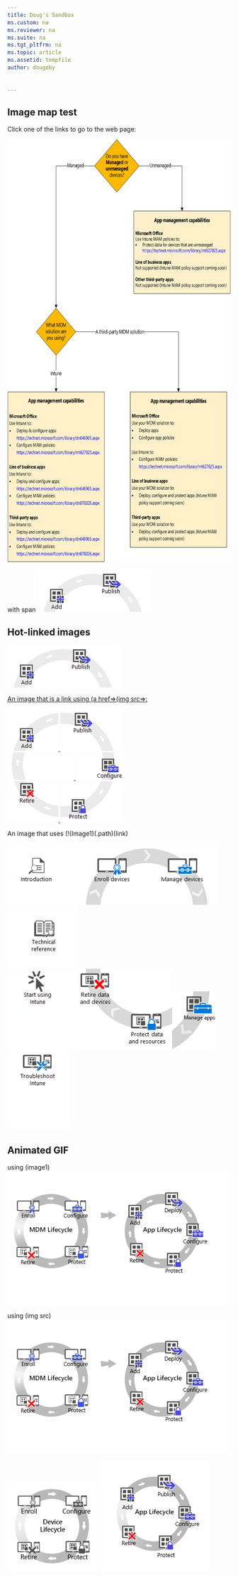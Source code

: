 ```yaml
---
title: Doug's Sandbox
ms.custom: na
ms.reviewer: na
ms.suite: na
ms.tgt_pltfrm: na
ms.topic: article
ms.assetid: tempfile
author: dougeby


---
```




## Image map test

<p>Click one of the links to go to the web page:</p>

<img src=".\media\sandbox\appmgmtflow.png" alt="Planets" usemap="#appmgmtmap" style="width:675px;height:952px;">

<map name="appmgmtmap">
  <area shape="rect" coords="0,649,295,679" alt="DeployConfigApps" href="https://technet.microsoft.com/library/dn646965.aspx">
  <area shape="rect" coords="0,680,295,715" alt="DeployConfigApps" href="https://technet.microsoft.com/library/dn627825.aspx">  
  <area shape="rect" coords="0,763,295,796" alt="DeployConfigApps" href="https://technet.microsoft.com/library/dn646965.aspx">
  <area shape="rect" coords="0,798,295,830" alt="DeployConfigApps" href="https://technet.microsoft.com/library/dn878026.aspx">
  <area shape="rect" coords="0,875,295,908" alt="DeployConfigApps" href="https://technet.microsoft.com/library/dn646965.aspx">
  <area shape="rect" coords="0,910,295,942" alt="DeployConfigApps" href="https://technet.microsoft.com/library/dn878026.aspx">  

  <area shape="rect" coords="385,230,675,295" alt="DeployConfigApps" href="https://technet.microsoft.com/library/dn627825.aspx">
  <area shape="rect" coords="385,710,675,750" alt="DeployConfigApps" href="https://technet.microsoft.com/library/dn627825.aspx">
</map>


with span
<span>
  <a href="http://www.microsoft.com"><img src=".\media\sandbox\AppLifecycleR1C1.png" class="inline"></a><a href="http://www.microsoft.com"><img src=".\media\sandbox\AppLifecycleR1C2.png"></a>
</span>






## Hot-linked images


<a href="http://www.microsoft.com"><img src="media\sandbox\AppLifecycleR1C1.png" class="inline" /><a href="http://www.microsoft.com"><img src="media\sandbox\AppLifecycleR1C2.png" class="inline" />



An image that is a link using (a href=>(img src=>:

<a href="http://www.microsoft.com"><img src="media\sandbox\AppLifecycleR1C1.png" alt="" class="inline">
</a><a href="http://www.microsoft.com"><img src="media\sandbox\AppLifecycleR1C2.png" alt="" class="inline">
</a><br/>
<a href="http://www.microsoft.com"><img src="media\sandbox\AppLifecycleR2C1.png" alt="" class="inline">
</a><a href="http://www.microsoft.com"><img src="media\sandbox\AppLifecycleR2C2.png" alt="" class="inline">
</a><br/>
<a href="http://www.microsoft.com"><img src="media\sandbox\AppLifecycleR3C1.png" alt="" class="inline">
</a><a href="http://www.microsoft.com"><img src="media\sandbox\AppLifecycleR3C2.png" alt="" class="inline">
</a>





An image that uses (!(Image1)(.path)(link)

[![Image1](.\media\Nav-Puzzle\WIT_MDM_Row1Column1.png)](https://docsmsftstage.azurewebsites.net/InTune/Understand/introduction-to-microsoft-intune.html)[![Image1](.\media\Nav-Puzzle\WIT_MDM_Row1Column2.png)](https://docsmsftstage.azurewebsites.net/InTune/get-started/get-ready-to-enroll-devices-in-microsoft-intune.html)[![Image1](.\media\Nav-Puzzle\WIT_MDM_Row1Column3.png)](https://docsmsftstage.azurewebsites.net/InTune/DeployUse/manage-settings-and-features-on-your-devices-with-microsoft-intune-policies.html)[![Image1](.\media\Nav-Puzzle\WIT_MDM_Row1Column4.png)](http://www.msn.com)
<br />
[![Image1](.\media\Nav-Puzzle\WIT_MDM_Row2Column1.png)](https://docsmsftstage.azurewebsites.net/InTune/Get-started-with-a-30-day-trial-of-Microsoft-Intune.html)[![Image1](.\media\Nav-Puzzle\WIT_MDM_Row2Column2.png)](https://docsmsftstage.azurewebsites.net/InTune/DeployUse/retire-data-and-devices-from-microsoft-intune-management.html)[![Image1](.\media\Nav-Puzzle\WIT_MDM_Row2Column3.png)](https://docsmsftstage.azurewebsites.net/InTune/DeployUse/protect-data-and-devices-with-microsoft-intune.html)[![Image1](.\media\Nav-Puzzle\WIT_MDM_Row2Column4.png)](https://docsmsftstage.azurewebsites.net/InTune/DeployUse/deploy-and-configure-apps-with-microsoft-intune.html)[![Image1](.\media\Nav-Puzzle\WIT_MDM_Row2Column5.png)](https://docsmsftstage.azurewebsites.net/InTune/Troubleshoot/troubleshoot-microsoft-intune.html)

<para/>

## Animated GIF
using (image1)
![Image1](.\media\MDMAppLifecycle_v8.gif)

using (img src)
<img src=".\media\MDMAppLifecycle_v8.gif" style="width:675">

<img src=".\media\sandbox\DeviceLifecycle_v2.gif" style="width:675">

<img src=".\media\sandbox\AppLifecycle_v4.gif" style="width:675">



</body>
</html>
